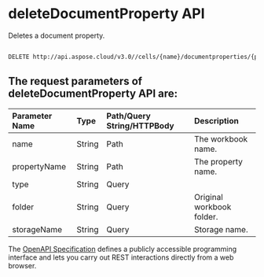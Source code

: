 # **deleteDocumentProperty API**

Deletes a document property. 

```bash

DELETE http://api.aspose.cloud/v3.0//cells/{name}/documentproperties/{propertyName}

```

## The request parameters of **deleteDocumentProperty** API are: 

| Parameter Name | Type | Path/Query String/HTTPBody | Description | 
| :- | :- | :- |:- | 
|name|String|Path|The workbook name.|
|propertyName|String|Path|The property name.|
|type|String|Query||
|folder|String|Query|Original workbook folder.|
|storageName|String|Query|Storage name.|


The [OpenAPI Specification](https://reference.aspose.cloud/cells/#/PropertiesController/DeleteDocumentProperty) defines a publicly accessible programming interface and lets you carry out REST interactions directly from a web browser.
